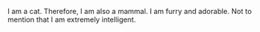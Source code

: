 I am a cat.
Therefore, I am also a mammal.
I am furry and adorable.
Not to mention that I am extremely intelligent.
